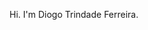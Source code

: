 Hi. I'm Diogo Trindade Ferreira.

<!---
diojer/diojer is a ✨ special ✨ repository because its `README.md` (this file) appears on your GitHub profile.
You can click the Preview link to take a look at your changes.
--->
